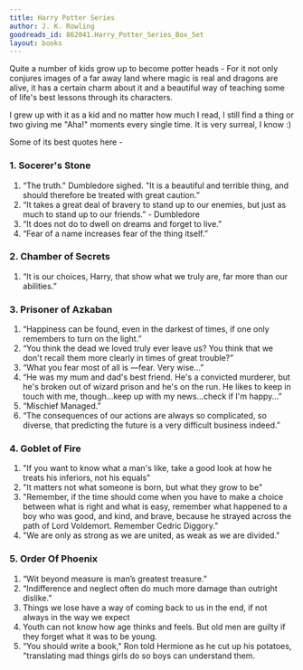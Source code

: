 ```yaml
---
title: Harry Potter Series
author: J. K. Rowling
goodreads_id: 862041.Harry_Potter_Series_Box_Set
layout: books
---
```


Quite a number of kids grow up to become potter heads - For it not only conjures images of a far away land where magic is real and dragons are alive, it has a certain charm about it and a beautiful way of teaching some of life's best lessons through its characters.

I grew up with it as a kid and no matter how much I read, I still find a thing or two giving me "Aha!" moments every single time. It is very surreal, I know :)

Some of its best quotes here -

### 1. Socerer's Stone

1. “The truth." Dumbledore sighed. "It is a beautiful and terrible thing, and should therefore be treated with great caution.”
2. “It takes a great deal of bravery to stand up to our enemies, but just as much to stand up to our friends.” - Dumbledore
3. “It does not do to dwell on dreams and forget to live.”
4. “Fear of a name increases fear of the thing itself.”

### 2. Chamber of Secrets

1. “It is our choices, Harry, that show what we truly are, far more than our abilities.”

### 3. Prisoner of Azkaban

1. “Happiness can be found, even in the darkest of times, if one only remembers to turn on the light.”
2. “You think the dead we loved truly ever leave us? You think that we don't recall them more clearly in times of great trouble?”
3. “What you fear most of all is —fear. Very wise...”
4. “He was my mum and dad's best friend. He's a convicted murderer, but he's broken out of wizard prison and he's on the run. He likes to keep in touch with me, though...keep up with my news...check if I'm happy...”
5. “Mischief Managed.”
6. “The consequences of our actions are always so complicated, so diverse, that predicting the future is a very difficult business indeed.”

### 4. Goblet of Fire

1. "If you want to know what a man's like, take a good look at how he treats his inferiors, not his equals"
2. "It matters not what someone is born, but what they grow to be"
3. "Remember, if the time should come when you have to make a choice between what is right and what is easy, remember what happened to a boy who was good, and kind, and brave, because he strayed across the path of Lord Voldemort. Remember Cedric Diggory."
4. "We are only as strong as we are united, as weak as we are divided."

### 5. Order Of Phoenix

1. “Wit beyond measure is man’s greatest treasure.”
2. “Indifference and neglect often do much more damage than outright dislike.”
3. Things we lose have a way of coming back to us in the end, if not always in the way we expect
4. Youth can not know how age thinks and feels. But old men are guilty if they forget what it was to be young.
5. “You should write a book," Ron told Hermione as he cut up his potatoes, "translating mad things girls do so boys can understand them.
